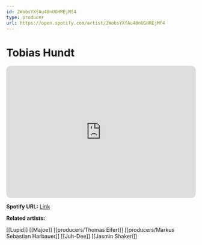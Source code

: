 ```yaml
---
id: 2WobsYXfAu40nUGHREjMf4
type: producer
url: https://open.spotify.com/artist/2WobsYXfAu40nUGHREjMf4
---
```

# Tobias Hundt

<iframe style="border-radius:12px" src="https://open.spotify.com/embed/artist/2WobsYXfAu40nUGHREjMf4" width="100%" height="352" frameBorder="0" allowfullscreen="" allow="autoplay; clipboard-write; encrypted-media; fullscreen; picture-in-picture" loading="lazy"></iframe>

**Spotify URL:** [Link](https://open.spotify.com/artist/2WobsYXfAu40nUGHREjMf4)

**Related artists:**

[[Lupid]]
[[Majoe]]
[[producers/Thomas Eifert]]
[[producers/Markus Sebastian Harbauer]]
[[Juh-Dee]]
[[Jasmin Shakeri]]

